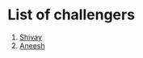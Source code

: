 # List of challengers
1. [Shivay](https://github.com/shivaylamba)
2. [Aneesh](https://github.com/silvershade1337)
